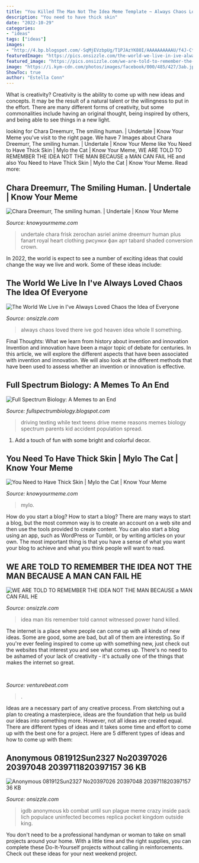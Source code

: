 ```yaml
---
title: "You Killed The Man Not The Idea Meme Template ~ Always Chaos Loved There Ive God Heaven Idea Whole Ll Something"
description: "You need to have thick skin"
date: "2022-10-29"
categories:
- "ideas"
tags: ["ideas"]
images:
- "http://4.bp.blogspot.com/-SqMjEVzbpUg/T1PJAzYK80I/AAAAAAAAAAU/f4J-CtcItWc/s1600/texting-while-driving.jpg"
featuredImage: "https://pics.onsizzle.com/the-world-we-live-in-ive-always-loved-chaos-the-16232906.png"
featured_image: "https://pics.onsizzle.com/we-are-told-to-remember-the-idea-not-the-man-14226235.png"
image: "https://i.kym-cdn.com/photos/images/facebook/000/485/427/3ab.jpg"
ShowToc: true
author: "Estella Conn"
---
```



What is creativity?
Creativity is the ability to come up with new ideas and concepts. It may be the result of a natural talent or the willingness to put in the effort. There are many different forms of creativity, but some commonalities include having an original thought, being inspired by others, and being able to see things in a new light.

	

		
looking for Chara Dreemurr, The smiling human. | Undertale | Know Your Meme you've visit to the right page. We have 7 Images about Chara Dreemurr, The smiling human. | Undertale | Know Your Meme like You Need to Have Thick Skin | Mylo the Cat | Know Your Meme, WE ARE TOLD TO REMEMBER THE IDEA NOT THE MAN BECAUSE a MAN CAN FAIL HE and also You Need to Have Thick Skin | Mylo the Cat | Know Your Meme. Read more:
		
    
## Chara Dreemurr, The Smiling Human. | Undertale | Know Your Meme

<img loading=lazy src="http://i0.kym-cdn.com/photos/images/facebook/001/081/163/fcf.png" onerror="this.onerror=null;this.src='https://tse1.mm.bing.net/th?id=OIP.kb2a_dudlsbITHKN__OJhAHaHs&amp;pid=15.1';" alt="Chara Dreemurr, The smiling human. | Undertale | Know Your Meme">

_Source: knowyourmeme.com_

>undertale chara frisk zerochan asriel anime dreemurr human plus fanart royal heart clothing рисунки фан арт tabard shaded conversion crown. 

	

In 2022, the world is expect to see a number of exciting ideas that could change the way we live and work. Some of these ideas include:

    
## The World We Live In I&#039;ve Always Loved Chaos The Idea Of Everyone

<img loading=lazy src="https://pics.onsizzle.com/the-world-we-live-in-ive-always-loved-chaos-the-16232906.png" onerror="this.onerror=null;this.src='https://tse3.mm.bing.net/th?id=OIP.Por6SMwOzbqPRBHdB6hxsAHaHu&amp;pid=15.1';" alt="The World We Live in I&#039;ve Always Loved Chaos the Idea of Everyone">

_Source: onsizzle.com_

>always chaos loved there ive god heaven idea whole ll something. 

	

Final Thoughts: What we learn from history about invention and innovation
Invention and innovation have been a major topic of debate for centuries. In this article, we will explore the different aspects that have been associated with invention and innovation. We will also look at the different methods that have been used to assess whether an invention or innovation is effective.

    
## Full Spectrum Biology: A Memes To An End

<img loading=lazy src="http://4.bp.blogspot.com/-SqMjEVzbpUg/T1PJAzYK80I/AAAAAAAAAAU/f4J-CtcItWc/s1600/texting-while-driving.jpg" onerror="this.onerror=null;this.src='https://tse2.mm.bing.net/th?id=OIP.kwkbrOnhSCM3Qba5vmTBTQAAAA&amp;pid=15.1';" alt="Full Spectrum Biology: A Memes to an End">

_Source: fullspectrumbiology.blogspot.com_

>driving texting while text teens drive meme reasons memes biology spectrum parents kid accident population spread. 

	

1. Add a touch of fun with some bright and colorful decor.

    
## You Need To Have Thick Skin | Mylo The Cat | Know Your Meme

<img loading=lazy src="https://i.kym-cdn.com/photos/images/facebook/000/485/427/3ab.jpg" onerror="this.onerror=null;this.src='https://tse1.mm.bing.net/th?id=OIP.Xpu-WITlrZ4kwyHuqfw0cwHaFj&amp;pid=15.1';" alt="You Need to Have Thick Skin | Mylo the Cat | Know Your Meme">

_Source: knowyourmeme.com_

>mylo. 

	

How do you start a blog?
How to start a blog? There are many ways to start a blog, but the most common way is to create an account on a web site and then use the tools provided to create content. You can also start a blog using an app, such as WordPress or Tumblr, or by writing articles on your own. The most important thing is that you have a sense of what you want your blog to achieve and what you think people will want to read.

    
## WE ARE TOLD TO REMEMBER THE IDEA NOT THE MAN BECAUSE A MAN CAN FAIL HE

<img loading=lazy src="https://pics.onsizzle.com/we-are-told-to-remember-the-idea-not-the-man-14226235.png" onerror="this.onerror=null;this.src='https://tse3.mm.bing.net/th?id=OIP.mkVZmJY8tTmve_g3ToeUDAHaOa&amp;pid=15.1';" alt="WE ARE TOLD TO REMEMBER THE IDEA NOT THE MAN BECAUSE a MAN CAN FAIL HE">

_Source: onsizzle.com_

>idea man itis remember told cannot witnessed power hand killed. 

	

The internet is a place where people can come up with all kinds of new ideas. Some are good, some are bad, but all of them are interesting. So if you're ever feeling inspired to come up with something new, just check out the websites that interest you and see what comes up. There's no need to be ashamed of your lack of creativity - it's actually one of the things that makes the internet so great.

    
## 

<img loading=lazy src="https://venturebeat.com/wp-content/uploads/2020/03/These-flavors-are-not-delicious.png" onerror="this.onerror=null;this.src='https://tse3.mm.bing.net/th?id=OIP.foOKQViPFG9OdCAYsZm9ugHaDD&amp;pid=15.1';" alt="">

_Source: venturebeat.com_

>. 

	

Ideas are a necessary part of any creative process. From sketching out a plan to creating a masterpiece, ideas are the foundation that help us build our ideas into something more. However, not all ideas are created equal. There are different types of ideas and it takes some time and effort to come up with the best one for a project. Here are 5 different types of ideas and how to come up with them: 

    
## Anonymous 081912Sun2327 No20397026 20397048 2039711820397157 36 KB

<img loading=lazy src="https://pics.onsizzle.com/anonymous-08-19-12-sun-23-27-no-20397026-20397048-2039711820397157-36-kb-370x300-igdb-google-28218495.png" onerror="this.onerror=null;this.src='https://tse3.mm.bing.net/th?id=OIP.rSSYTwIliuMHt7KzCNQ0lgHacM&amp;pid=15.1';" alt="Anonymous 081912Sun2327 No20397026 20397048 2039711820397157 36 KB">

_Source: onsizzle.com_

>igdb anonymous kb combat until sun plague meme crazy inside pack lich populace uninfected becomes replica pocket kingdom outside king. 

	

You don't need to be a professional handyman or woman to take on small projects around your home. With a little time and the right supplies, you can complete these Do-It-Yourself projects without calling in reinforcements. Check out these ideas for your next weekend project.

